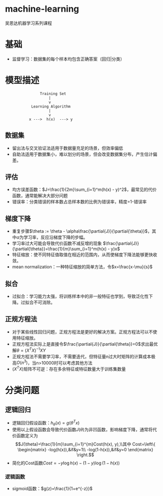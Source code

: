 # machine-learning
吴恩达机器学习系列课程
# 基础
- 监督学习：数据集的每个样本均包含正确答案（回归|分类）
# 模型描述
```
                Training Set
                    |
                    v
            Learning Algorithm
                    |
                    v
           x --->  h(x)  ---> y
```

## 数据集
- 留出法与交叉验证法适用于数据量充足的场景，但效率偏低
- 自助法适用于数据集小，难以划分的场景，但会改变数据集分布，产生估计偏差。
## 评估
- 均方误差函数：$J=\frac{1}{2m}\sum_{i=1}^m(h(x) - y)^2$，最常见的代价函数，通常能解决大部分问题
- 错误率：分类错误的样本数占总样本数的比例为错误率，精度=1-错误率

## 梯度下降
- 重复步骤$\theta := \theta - \alpha\frac{\partial{J}}{\partial{\theta}}$，其中$\alpha$为学习率，反应沿梯度下降的步幅。
- 学习率过大可能会导致代价函数不减反增的现象
$\frac{\partial{J}}{\partial{\theta}}=\frac{1}{m}\sum_{i=1}^m(h(x) - y)x$
- 特征缩放：使不同特征值取值在相近的范围内，从而使梯度下降法能够更快收敛。
- mean normalization：一种特征缩放的简单方法，令$x=\frac{x-\mu}{s}$
## 拟合
- 过拟合：学习能力太强，将训练样本中的非一般特征也学到，导致泛化性下降。过拟合不可消除。
## 正规方程法
- 对于某些线性回归问题，正规方程法是更好的解决方案。正规方程法可以不使用特征缩放。
- 正规方程法实际上是直接令$\frac{\partial{J}}{\partial{\theta}}=0$求出最优解$\theta=(X^TX)^{-1}XY$
- 正规方程法不需要学习率，不需要迭代，但特征量n过大时矩阵的计算成本极高$O(n^3)$，当n>10000时可以考虑其他方法
- $(X^TX)$矩阵不可逆：存在多余特征或特征数量大于训练集数量
# 分类问题
## 逻辑回归
- 逻辑回归假设函数：$h_{\theta}(x)=g(\theta^Tx)$
- 使用以上假设函数会导致代价函数$J(\theta)$为非凹函数，影响梯度下降，通常将代价函数定义为$$J(\theta)=\frac{1}{m}\sum_{i=1}^{m}Cost(h(x), y),\\其中
Cost=\left\{
        \begin{matrix}
        -log(h(x)),&if&y=1\\
        -log(1-h(x)),&if&y=0
        \end{matrix}
        \right.$$
- 简化的Cost函数$Cost=-y\log{h(x)}-(1-y)\log(1-h(x))$
### 逻辑函数
- sigmoid函数：$g(z)=\frac{1}{1+e^{-z}}$
